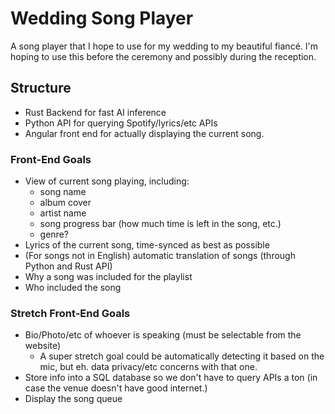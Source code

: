 # Wedding Song Player

A song player that I hope to use for my wedding to my beautiful fiancé. I'm hoping to use this before the ceremony and possibly during the reception.

## Structure
- Rust Backend for fast AI inference
- Python API for querying Spotify/lyrics/etc APIs
- Angular front end for actually displaying the current song.

### Front-End Goals
- View of current song playing, including:
  - song name
  - album cover
  - artist name
  - song progress bar (how much time is left in the song, etc.)
  - genre?
- Lyrics of the current song, time-synced as best as possible
- (For songs not in English) automatic translation of songs (through Python and Rust API)
- Why a song was included for the playlist
- Who included the song 

### Stretch Front-End Goals
- Bio/Photo/etc of whoever is speaking (must be selectable from the website)
  - A super stretch goal could be automatically detecting it based on the mic, but eh. data privacy/etc concerns with that one.
- Store info into a SQL database so we don't have to query APIs a ton (in case the venue doesn't have good internet.)
- Display the song queue
